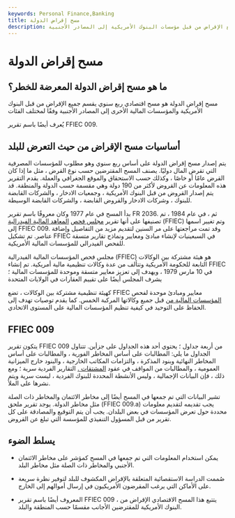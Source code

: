 ```yaml
---
keywords: Personal Finance,Banking
title: مسح إقراض الدولة
description: مسح إقراض الدولة هو مسح ربع سنوي يقسم جميع الإقراض من قبل مؤسسات البنوك الأمريكية إلى المصادر الأجنبية.
---
```


# مسح إقراض الدولة
## ما هو مسح إقراض الدولة المعرضة للخطر؟

مسح إقراض الدولة هو مسح اقتصادي ربع سنوي يقسم جميع الإقراض من قبل البنوك الأمريكية والمؤسسات المالية الأخرى إلى المصادر الأجنبية وفقًا لمختلف الفئات

يُعرف أيضًا باسم تقرير FFIEC 009.

## أساسيات مسح الإقراض من حيث التعرض للبلد

يتم إصدار مسح إقراض الدولة على أساس ربع سنوي وهو مطلوب للمؤسسات المصرفية التي تقرض المال دوليًا. يصنف المسح المقترضين حسب نوع القرض ، مثل ما إذا كان القرض عامًا أو خاصًا ، وكذلك حسب الاستحقاق والموقع الجغرافي والعملة. يقدم التقرير هذه المعلومات عن القروض لأكثر من 190 دولة وهي مقسمة حسب الدولة والمنطقة. قد يتم إصدار القروض من قبل البنوك الأمريكية ، وجمعيات الادخار ، والشركات القابضة للبنوك ، وشركات الادخار والقروض القابضة ، والشركات القابضة الوسيطة.

بدأ المسح في عام 1977 وكان معروفًا باسم تقرير FR 2036. ثم ، في عام 1984 ، تم تصنيفها على أنها تقرير [مجلس فحص](/ffiec) [المعاهد المالية الفيدرالية](/ffiec) (FFIEC) وتم تغيير اسمها إلى FFIEC 009. وقد تمت مراجعتها على مر السنين لتقديم مزيد من التفاصيل وإضافة عناصر. تم تشكيل FFIEC في السبعينيات لإنشاء مبادئ ومعايير ونماذج تقارير متسقة للفحص الفيدرالي للمؤسسات المالية الأمريكية.

مجلس فحص المؤسسات المالية الفيدرالية (FFIEC) هو هيئة مشتركة بين الوكالات التابعة للحكومة الأمريكية وتتألف من عدة وكالات تنظيمية مالية أمريكية. تم إنشاء FFIEC في 10 مارس 1979 ، ويهدف إلى تعزيز معايير متسقة وموحدة للمؤسسات المالية ؛ يشرف المجلس أيضًا على تقييم العقارات في الولايات المتحدة

كهيئة تنظيمية مشتركة بين الوكالات ، تضع FFIEC معايير ومبادئ موحدة لفحص [المؤسسات المالية من](/financialinstitution) قبل جميع وكالاتها المركبة الخمس. كما يقدم توصيات تهدف إلى الحفاظ على التوحيد في كيفية تنظيم المؤسسات المالية على المستوى الاتحادي.

## FFIEC 009

يتكون تقرير FFIEC 009 من أربعة جداول ؛ يحتوي أحد هذه الجداول على جزأين. تتناول الجداول ما يلي: المطالبات على أساس المخاطر الفورية ، والمطالبات على أساس المخاطر النهائية وبنود المذكرة ، والتزامات المكاتب الخارجية ، والبنود خارج الميزانية العمومية ، والمطالبات من المواقف في عقود [المشتقات .](/derivative) التقارير الفردية سرية ؛ ومع ذلك ، فإن البيانات الإجمالية ، وليس الأنشطة المحددة للبنوك الفردية ، ليست سرية ويتم نشرها على الملأ.

تشير البيانات التي تم جمعها في المسح أيضًا إلى مخاطر الائتمان والمخاطر ذات الصلة مثل مخاطر الدولة. يوجد تقرير ملحق (FFIEC 009.a) يجب تقديمه لتقديم معلومات محددة حول تعرض المؤسسات في بعض البلدان. يجب أن يتم التوقيع والمصادقة على كل تقرير من قبل المسؤول التنفيذي للمؤسسة التي تبلغ عن القروض.

## يسلط الضوء

- يمكن استخدام المعلومات التي تم جمعها في المسح كمؤشر على مخاطر الائتمان الأجنبي والمخاطر ذات الصلة مثل مخاطر البلد.

- صُممت الدراسة الاستقصائية المتعلقة بالإقراض المكشوف للبلد لتوفير نظرة سريعة على الأماكن التي يرغب المقرضون الأمريكيون في إرسال أموالهم إلى الخارج.

- المعروف أيضًا باسم تقرير FFIEC 009 ، يتتبع هذا المسح الاقتصادي الإقراض من البنوك الأمريكية للمقترضين الأجانب مقسمًا حسب المنطقة والبلد.

